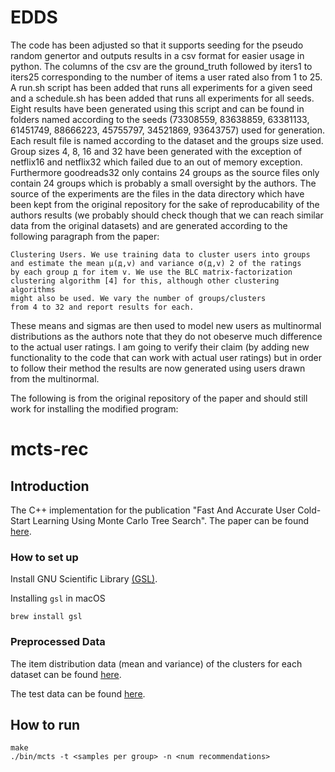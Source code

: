 # EDDS

The code has been adjusted so that it supports seeding for the pseudo random genertor and outputs results in a csv format for easier usage in python. The columns of the csv are the ground_truth followed by iters1 to iters25 corresponding to the number of items a user rated also from 1 to 25. 
A run.sh script has been added that runs all experiments for a given seed and a schedule.sh has been added that runs all experiments for all seeds.
Eight results have been generated using this script and can be found in folders named according to the seeds (73308559, 83638859, 63381133, 61451749, 88666223, 45755797, 34521869, 93643757) used for generation. Each result file is named according to the dataset and the groups size used. Group sizes 4, 8, 16 and 32 have been generated with the exception of netflix16 and netflix32 which failed due to an out of memory exception. Furthermore goodreads32 only contains 24 groups as the source files only contain 24 groups which is probably a small oversight by the authors. The source of the experiments are the files in the data directory which have been kept from the original repository for the sake of reproducability of the authors results (we probably should check though that we can reach similar data from the original datasets) and are generated according to the following paragraph from the paper:

```
Clustering Users. We use training data to cluster users into groups 
and estimate the mean µ(д,v) and variance σ(д,v) 2 of the ratings
by each group д for item v. We use the BLC matrix-factorization
clustering algorithm [4] for this, although other clustering algorithms 
might also be used. We vary the number of groups/clusters
from 4 to 32 and report results for each.
```

These means and sigmas are then used to model new users as multinormal distributions as the authors note that they do not obeserve much difference to the actual user ratings. I am going to verify their claim (by adding new functionality to the code that can work with actual user ratings) but in order to follow their method the results are now generated using users drawn from the multinormal. 



The following is from the original repository of the paper and should still work for installing the modified program:

# mcts-rec

## Introduction

The C++ implementation for the publication "Fast And Accurate User Cold-Start Learning Using Monte Carlo Tree Search". The paper can be found [here](https://dl.acm.org/doi/10.1145/3523227.3546786).


### How to set up

Install GNU Scientific Library [(GSL)](https://www.gnu.org/software/gsl/).

Installing `gsl` in macOS
```
brew install gsl
```


### Preprocessed Data

The item distribution data (mean and variance) of the clusters for each dataset can be found [here](https://www.dropbox.com/sh/l0d6rynq7lte40i/AAB9OiUyMcuT_N8-BbMPakooa?dl=0).

The test data can be found [here](https://www.dropbox.com/sh/iplhtgczu5tdmpo/AABMcIeLE-kM_Sk1MdoJMGD3a?dl=0).


## How to run

```
make
./bin/mcts -t <samples per group> -n <num recommendations>
```
